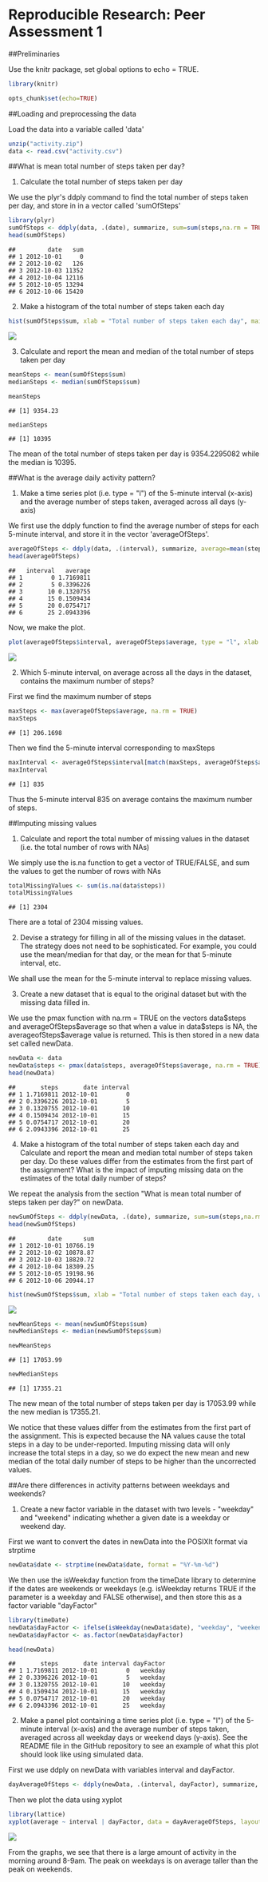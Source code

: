 # Reproducible Research: Peer Assessment 1

##Preliminaries

Use the knitr package, set global options to echo \= TRUE. 


```r
library(knitr)

opts_chunk$set(echo=TRUE)
```

##Loading and preprocessing the data

Load the data into a variable called 'data'


```r
unzip("activity.zip")
data <- read.csv("activity.csv")
```

##What is mean total number of steps taken per day?

1. Calculate the total number of steps taken per day

We use the plyr's ddply command to find the total number of steps taken per day, and store in in a vector called 'sumOfSteps'


```r
library(plyr)
sumOfSteps <- ddply(data, .(date), summarize, sum=sum(steps,na.rm = TRUE))
head(sumOfSteps)
```

```
##         date   sum
## 1 2012-10-01     0
## 2 2012-10-02   126
## 3 2012-10-03 11352
## 4 2012-10-04 12116
## 5 2012-10-05 13294
## 6 2012-10-06 15420
```

2. Make a histogram of the total number of steps taken each day

```r
hist(sumOfSteps$sum, xlab = "Total number of steps taken each day", main = "Histogram of total number of steps taken each day")
```

![](PA1_template_files/figure-html/unnamed-chunk-3-1.png) 

3. Calculate and report the mean and median of the total number of steps taken per day


```r
meanSteps <- mean(sumOfSteps$sum)
medianSteps <- median(sumOfSteps$sum)

meanSteps
```

```
## [1] 9354.23
```

```r
medianSteps
```

```
## [1] 10395
```

The mean of the total number of steps taken per day is 9354.2295082 while the median is 10395.

##What is the average daily activity pattern?

1. Make a time series plot (i.e. type = "l") of the 5-minute interval (x-axis) and the average number of steps taken, averaged across all days (y-axis)

We first use the ddply function to find the average number of steps for each 5-minute interval, and store it in the vector 'averageOfSteps'.


```r
averageOfSteps <- ddply(data, .(interval), summarize, average=mean(steps,na.rm = TRUE))
head(averageOfSteps)
```

```
##   interval   average
## 1        0 1.7169811
## 2        5 0.3396226
## 3       10 0.1320755
## 4       15 0.1509434
## 5       20 0.0754717
## 6       25 2.0943396
```

Now, we make the plot.


```r
plot(averageOfSteps$interval, averageOfSteps$average, type = "l", xlab = "5-minute interval", ylab = "Steps taken in 5-minute interval, averaged over all days")
```

![](PA1_template_files/figure-html/unnamed-chunk-6-1.png) 

2. Which 5-minute interval, on average across all the days in the dataset, contains the maximum number of steps?

First we find the maximum number of steps


```r
maxSteps <- max(averageOfSteps$average, na.rm = TRUE)
maxSteps
```

```
## [1] 206.1698
```

Then we find the 5-minute interval corresponding to maxSteps


```r
maxInterval <- averageOfSteps$interval[match(maxSteps, averageOfSteps$average)]
maxInterval
```

```
## [1] 835
```

Thus the 5-minute interval 835 on average contains the maximum number of steps.

##Imputing missing values

1. Calculate and report the total number of missing values in the dataset (i.e. the total number of rows with NAs)

We simply use the is.na function to get a vector of TRUE/FALSE, and sum the values to get the number of rows with NAs


```r
totalMissingValues <- sum(is.na(data$steps))
totalMissingValues
```

```
## [1] 2304
```

There are a total of 2304 missing values.

2. Devise a strategy for filling in all of the missing values in the dataset. The strategy does not need to be sophisticated. For example, you could use the mean/median for that day, or the mean for that 5-minute interval, etc.

We shall use the mean for the 5-minute interval to replace missing values.

3. Create a new dataset that is equal to the original dataset but with the missing data filled in.

We use the pmax function with na.rm \= TRUE on the vectors data\$steps and averageOfSteps\$average so that when a value in data$steps is NA, the averageofSteps\$average value is returned. This is then stored in a new data set called newData.


```r
newData <- data
newData$steps <- pmax(data$steps, averageOfSteps$average, na.rm = TRUE)
head(newData)
```

```
##       steps       date interval
## 1 1.7169811 2012-10-01        0
## 2 0.3396226 2012-10-01        5
## 3 0.1320755 2012-10-01       10
## 4 0.1509434 2012-10-01       15
## 5 0.0754717 2012-10-01       20
## 6 2.0943396 2012-10-01       25
```

4. Make a histogram of the total number of steps taken each day and Calculate and report the mean and median total number of steps taken per day. Do these values differ from the estimates from the first part of the assignment? What is the impact of imputing missing data on the estimates of the total daily number of steps?

We repeat the analysis from the section "What is mean total number of steps taken per day?" on newData.


```r
newSumOfSteps <- ddply(newData, .(date), summarize, sum=sum(steps,na.rm = TRUE))
head(newSumOfSteps)
```

```
##         date      sum
## 1 2012-10-01 10766.19
## 2 2012-10-02 10878.87
## 3 2012-10-03 18820.72
## 4 2012-10-04 18309.25
## 5 2012-10-05 19198.96
## 6 2012-10-06 20944.17
```

```r
hist(newSumOfSteps$sum, xlab = "Total number of steps taken each day, with newData", main = "Histogram of total number of steps taken each day, with newData")
```

![](PA1_template_files/figure-html/unnamed-chunk-11-1.png) 

```r
newMeanSteps <- mean(newSumOfSteps$sum)
newMedianSteps <- median(newSumOfSteps$sum)

newMeanSteps
```

```
## [1] 17053.99
```

```r
newMedianSteps
```

```
## [1] 17355.21
```

The new mean of the total number of steps taken per day is 17053.99 while the new median is 17355.21.

We notice that these values differ from the estimates from the first part of the assignment. This is expected because the NA values cause the total steps in a day to be under-reported. Imputing missing data will only increase the total steps in a day, so we do expect the new mean and new median of the total daily number of steps to be higher than the uncorrected values.

##Are there differences in activity patterns between weekdays and weekends?

1. Create a new factor variable in the dataset with two levels - "weekday" and "weekend" indicating whether a given date is a weekday or weekend day.

First we want to convert the dates in newData into the POSIXlt format via strptime


```r
newData$date <- strptime(newData$date, format = "%Y-%m-%d")
```

We then use the isWeekday function from the timeDate library to determine if the dates are weekends or weekdays (e.g. isWeekday returns TRUE if the parameter is a weekday and FALSE otherwise), and then store this as a factor variable "dayFactor"


```r
library(timeDate)
newData$dayFactor <- ifelse(isWeekday(newData$date), "weekday", "weekend")
newData$dayFactor <- as.factor(newData$dayFactor)

head(newData)
```

```
##       steps       date interval dayFactor
## 1 1.7169811 2012-10-01        0   weekday
## 2 0.3396226 2012-10-01        5   weekday
## 3 0.1320755 2012-10-01       10   weekday
## 4 0.1509434 2012-10-01       15   weekday
## 5 0.0754717 2012-10-01       20   weekday
## 6 2.0943396 2012-10-01       25   weekday
```

2. Make a panel plot containing a time series plot (i.e. type = "l") of the 5-minute interval (x-axis) and the average number of steps taken, averaged across all weekday days or weekend days (y-axis). See the README file in the GitHub repository to see an example of what this plot should look like using simulated data.

First we use ddply on newData with variables interval and dayFactor.


```r
dayAverageOfSteps <- ddply(newData, .(interval, dayFactor), summarize, average=mean(steps))
```

Then we plot the data using xyplot


```r
library(lattice)
xyplot(average ~ interval | dayFactor, data = dayAverageOfSteps, layout= c(1,2), type = "l", ylab = "Number of steps")
```

![](PA1_template_files/figure-html/unnamed-chunk-15-1.png) 

From the graphs, we see that there is a large amount of activity in the morning around 8-9am. The peak on weekdays is on average taller than the peak on weekends.

